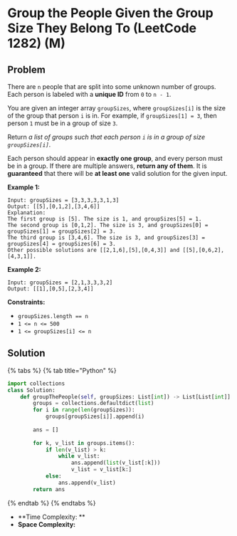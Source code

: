 # Group the People Given the Group Size They Belong To (LeetCode 1282) (M)

## Problem

&#x20;

There are `n` people that are split into some unknown number of groups. Each person is labeled with a **unique ID** from `0` to `n - 1`.

You are given an integer array `groupSizes`, where `groupSizes[i]` is the size of the group that person `i` is in. For example, if `groupSizes[1] = 3`, then person `1` must be in a group of size `3`.

Return _a list of groups such that each person `i` is in a group of size `groupSizes[i]`_.

Each person should appear in **exactly one group**, and every person must be in a group. If there are multiple answers, **return any of them**. It is **guaranteed** that there will be **at least one** valid solution for the given input.

&#x20;

**Example 1:**

```
Input: groupSizes = [3,3,3,3,3,1,3]
Output: [[5],[0,1,2],[3,4,6]]
Explanation: 
The first group is [5]. The size is 1, and groupSizes[5] = 1.
The second group is [0,1,2]. The size is 3, and groupSizes[0] = groupSizes[1] = groupSizes[2] = 3.
The third group is [3,4,6]. The size is 3, and groupSizes[3] = groupSizes[4] = groupSizes[6] = 3.
Other possible solutions are [[2,1,6],[5],[0,4,3]] and [[5],[0,6,2],[4,3,1]].
```

**Example 2:**

```
Input: groupSizes = [2,1,3,3,3,2]
Output: [[1],[0,5],[2,3,4]]
```

&#x20;

**Constraints:**

* `groupSizes.length == n`
* `1 <= n <= 500`
* `1 <= groupSizes[i] <= n`

## Solution

{% tabs %}
{% tab title="Python" %}
```python
import collections
class Solution:
    def groupThePeople(self, groupSizes: List[int]) -> List[List[int]]:
        groups = collections.defaultdict(list)
        for i in range(len(groupSizes)):
            groups[groupSizes[i]].append(i)
        
        ans = []
        
        for k, v_list in groups.items():
            if len(v_list) > k:
                while v_list:
                    ans.append(list(v_list[:k]))
                    v_list = v_list[k:]
            else:
                ans.append(v_list)
        return ans
```
{% endtab %}
{% endtabs %}

* **Time Complexity: **
* **Space Complexity:**
